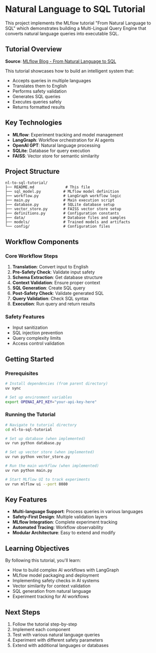# Natural Language to SQL Tutorial

This project implements the MLflow tutorial "From Natural Language to SQL" which demonstrates building a Multi-Lingual Query Engine that converts natural language queries into executable SQL.

## Tutorial Overview

**Source**: [MLflow Blog - From Natural Language to SQL](https://mlflow.org/blog/from-natural-language-to-sql)

This tutorial showcases how to build an intelligent system that:
- Accepts queries in multiple languages
- Translates them to English
- Performs safety validation
- Generates SQL queries
- Executes queries safely
- Returns formatted results

## Key Technologies

- **MLflow**: Experiment tracking and model management
- **LangGraph**: Workflow orchestration for AI agents
- **OpenAI GPT**: Natural language processing
- **SQLite**: Database for query execution
- **FAISS**: Vector store for semantic similarity

## Project Structure

```
nl-to-sql-tutorial/
├── README.md              # This file
├── sql_model.py          # MLflow model definition
├── workflow.py           # LangGraph workflow logic
├── main.py               # Main execution script
├── database.py           # SQLite database setup
├── vector_store.py       # FAISS vector store setup
├── definitions.py        # Configuration constants
├── data/                 # Database files and samples
├── models/               # Trained models and artifacts
└── config/               # Configuration files
```

## Workflow Components

### Core Workflow Steps
1. **Translation**: Convert input to English
2. **Pre-Safety Check**: Validate input safety
3. **Schema Extraction**: Get database structure
4. **Context Validation**: Ensure proper context
5. **SQL Generation**: Create SQL query
6. **Post-Safety Check**: Validate generated SQL
7. **Query Validation**: Check SQL syntax
8. **Execution**: Run query and return results

### Safety Features
- Input sanitization
- SQL injection prevention
- Query complexity limits
- Access control validation

## Getting Started

### Prerequisites
```bash
# Install dependencies (from parent directory)
uv sync

# Set up environment variables
export OPENAI_API_KEY="your-api-key-here"
```

### Running the Tutorial
```bash
# Navigate to tutorial directory
cd nl-to-sql-tutorial

# Set up database (when implemented)
uv run python database.py

# Set up vector store (when implemented)
uv run python vector_store.py

# Run the main workflow (when implemented)
uv run python main.py

# Start MLflow UI to track experiments
uv run mlflow ui --port 8080
```

## Key Features

- **Multi-language Support**: Process queries in various languages
- **Safety-First Design**: Multiple validation layers
- **MLflow Integration**: Complete experiment tracking
- **Automated Tracing**: Workflow observability
- **Modular Architecture**: Easy to extend and modify

## Learning Objectives

By following this tutorial, you'll learn:
- How to build complex AI workflows with LangGraph
- MLflow model packaging and deployment
- Implementing safety checks in AI systems
- Vector similarity for context validation
- SQL generation from natural language
- Experiment tracking for AI workflows

## Next Steps

1. Follow the tutorial step-by-step
2. Implement each component
3. Test with various natural language queries
4. Experiment with different safety parameters
5. Extend with additional languages or databases